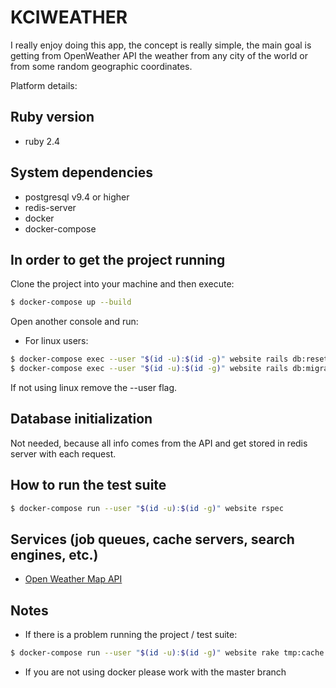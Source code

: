 # KCIWEATHER

I really enjoy doing this app, the concept is really simple, the main goal is getting from OpenWeather API the weather from any city of the world or from some random geographic coordinates.

Platform details:

## Ruby version

* ruby 2.4 
  
## System dependencies

* postgresql v9.4 or higher
* redis-server
* docker
* docker-compose 

## In order to get the project running

Clone the project into your machine and then execute:

```bash
$ docker-compose up --build
```

Open another console and run:

* For linux users:

```bash
$ docker-compose exec --user "$(id -u):$(id -g)" website rails db:reset
$ docker-compose exec --user "$(id -u):$(id -g)" website rails db:migrate
```
If not using linux remove the --user flag.

## Database initialization

Not needed, because all info comes from the API and get stored in redis server with each request.

## How to run the test suite

```bash
$ docker-compose run --user "$(id -u):$(id -g)" website rspec
```

## Services (job queues, cache servers, search engines, etc.)

* [Open Weather Map API](http://openweathermap.org/API#weather)

## Notes 

* If there is a problem running the project / test suite:

```bash
$ docker-compose run --user "$(id -u):$(id -g)" website rake tmp:cache:clear
```

* If you are not using docker please work with the master branch
